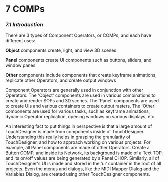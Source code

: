 # 7 COMPs
### *7.1 Introduction*

There are 3 types of Component Operators, or COMPs, and each have different uses:

**Object**  components create, light, and view 3D scenes


**Panel**  components create UI components such as buttons, sliders, and window panes


**Other**  components include components that create keyframe animations, replicate other Operators, and create output windows


Component Operators are generally used in conjunction with other Operators. The 'Object' components are used in various combinations to create and render SOPs and 3D scenes. The 'Panel' components are used to create UIs and various containers to create output rasters. The 'Other' components are used for various tasks, such as keyframe animations, dynamic Operator replication, opening windows on various displays, etc.

An interesting fact to put things in perspective is that a large amount of TouchDesigner is made from components inside of TouchDesigner. Understanding this really helps in grasping the granularity of TouchDesigner, and how to approach working on various projects. For example, all Panel components are made of other Operators. Create a Button COMP, and inside its Network, its background is made of a Text TOP, and its on/off values are being generated by a Panel CHOP. Similarly, all of TouchDesigner's UI is made and stored in the 'ui' container in the root of all projects. Even the menus and dialogs, like the MIDI Mapper Dialog and the Variables Dialog, are created using other TouchDesigner components.